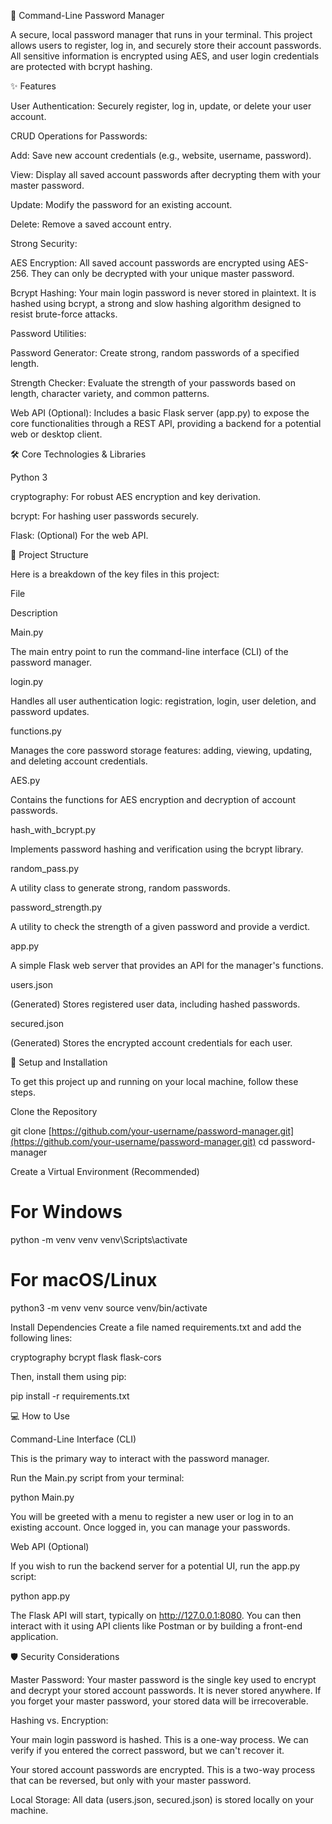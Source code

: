 🔐 Command-Line Password Manager

A secure, local password manager that runs in your terminal. This project allows users to register, log in, and securely store their account passwords. All sensitive information is encrypted using AES, and user login credentials are protected with bcrypt hashing.

✨ Features

User Authentication: Securely register, log in, update, or delete your user account.

CRUD Operations for Passwords:

Add: Save new account credentials (e.g., website, username, password).

View: Display all saved account passwords after decrypting them with your master password.

Update: Modify the password for an existing account.

Delete: Remove a saved account entry.

Strong Security:

AES Encryption: All saved account passwords are encrypted using AES-256. They can only be decrypted with your unique master password.

Bcrypt Hashing: Your main login password is never stored in plaintext. It is hashed using bcrypt, a strong and slow hashing algorithm designed to resist brute-force attacks.

Password Utilities:

Password Generator: Create strong, random passwords of a specified length.

Strength Checker: Evaluate the strength of your passwords based on length, character variety, and common patterns.

Web API (Optional): Includes a basic Flask server (app.py) to expose the core functionalities through a REST API, providing a backend for a potential web or desktop client.

🛠️ Core Technologies & Libraries

Python 3

cryptography: For robust AES encryption and key derivation.

bcrypt: For hashing user passwords securely.

Flask: (Optional) For the web API.

📂 Project Structure

Here is a breakdown of the key files in this project:

File

Description

Main.py

The main entry point to run the command-line interface (CLI) of the password manager.

login.py

Handles all user authentication logic: registration, login, user deletion, and password updates.

functions.py

Manages the core password storage features: adding, viewing, updating, and deleting account credentials.

AES.py

Contains the functions for AES encryption and decryption of account passwords.

hash_with_bcrypt.py

Implements password hashing and verification using the bcrypt library.

random_pass.py

A utility class to generate strong, random passwords.

password_strength.py

A utility to check the strength of a given password and provide a verdict.

app.py

A simple Flask web server that provides an API for the manager's functions.

users.json

(Generated) Stores registered user data, including hashed passwords.

secured.json

(Generated) Stores the encrypted account credentials for each user.

🚀 Setup and Installation

To get this project up and running on your local machine, follow these steps.

Clone the Repository

git clone [https://github.com/your-username/password-manager.git](https://github.com/your-username/password-manager.git)
cd password-manager


Create a Virtual Environment (Recommended)

# For Windows
python -m venv venv
venv\Scripts\activate

# For macOS/Linux
python3 -m venv venv
source venv/bin/activate


Install Dependencies
Create a file named requirements.txt and add the following lines:

cryptography
bcrypt
flask
flask-cors


Then, install them using pip:

pip install -r requirements.txt


💻 How to Use

Command-Line Interface (CLI)

This is the primary way to interact with the password manager.

Run the Main.py script from your terminal:

python Main.py


You will be greeted with a menu to register a new user or log in to an existing account. Once logged in, you can manage your passwords.

Web API (Optional)

If you wish to run the backend server for a potential UI, run the app.py script:

python app.py


The Flask API will start, typically on http://127.0.0.1:8080. You can then interact with it using API clients like Postman or by building a front-end application.

🛡️ Security Considerations

Master Password: Your master password is the single key used to encrypt and decrypt your stored account passwords. It is never stored anywhere. If you forget your master password, your stored data will be irrecoverable.

Hashing vs. Encryption:

Your main login password is hashed. This is a one-way process. We can verify if you entered the correct password, but we can't recover it.

Your stored account passwords are encrypted. This is a two-way process that can be reversed, but only with your master password.

Local Storage: All data (users.json, secured.json) is stored locally on your machine.

